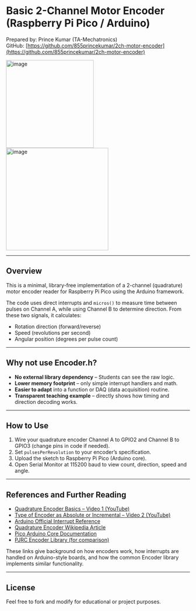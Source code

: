 # Basic 2-Channel Motor Encoder (Raspberry Pi Pico / Arduino)

Prepared by: Prince Kumar (TA-Mechatronics)  
GitHub: [https://github.com/855princekumar/2ch-motor-encoder](https://github.com/855princekumar/2ch-motor-encoder)

<img width="240" height="240" alt="image" src="https://github.com/user-attachments/assets/2e19befa-5582-4748-9ea6-a30116b61c3f" />
<img width="280" height="280" alt="image" src="https://github.com/user-attachments/assets/bf3ab679-7bb5-46af-bd12-64e0de0eeb9b" />

---

## Overview

This is a minimal, library-free implementation of a 2-channel (quadrature) motor encoder reader for Raspberry Pi Pico using the Arduino framework.

The code uses direct interrupts and `micros()` to measure time between pulses on Channel A, while using Channel B to determine direction. From these two signals, it calculates:

- Rotation direction (forward/reverse)
- Speed (revolutions per second)
- Angular position (degrees per pulse count)

---

## Why not use Encoder.h?

- **No external library dependency** – Students can see the raw logic.
- **Lower memory footprint** – only simple interrupt handlers and math.
- **Easier to adapt** into a function or DAQ (data acquisition) routine.
- **Transparent teaching example** – directly shows how timing and direction decoding works.

---

## How to Use

1. Wire your quadrature encoder Channel A to GPIO2 and Channel B to GPIO3 (change pins in code if needed).
2. Set `pulsesPerRevolution` to your encoder’s specification.
3. Upload the sketch to Raspberry Pi Pico (Arduino core).
4. Open Serial Monitor at 115200 baud to view count, direction, speed and angle.

---

## References and Further Reading

- [Quadrature Encoder Basics – Video 1 (YouTube)](https://www.youtube.com/watch?v=woCLkFvYCb0&t=9s)
- [Type of Encoder as Absolute or Incremental – Video 2 (YouTube)](https://www.youtube.com/watch?v=-Qk--Sjgq78)
- [Arduino Official Interrupt Reference](https://docs.arduino.cc/language-reference/en/functions/external-interrupts/attachInterrupt/)  
- [Quadrature Encoder Wikipedia Article](https://en.wikipedia.org/wiki/Rotary_encoder#Incremental_rotary_encoder)  
- [Pico Arduino Core Documentation](https://arduino-pico.readthedocs.io/en/latest/)  
- [PJRC Encoder Library (for comparison)](https://www.pjrc.com/teensy/td_libs_Encoder.html)

These links give background on how encoders work, how interrupts are handled on Arduino-style boards, and how the common Encoder library implements similar functionality.

---

## License

Feel free to fork and modify for educational or project purposes.
